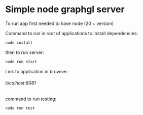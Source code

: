 # Simple node graphgl server

To run app first needed to have node (20 + version)

Command to run in root of applications to install dependencies:

```sh
node install
```
then to run server:
```sh
node run start
```
Link to application in browser: 

<h6>localhost:8081</h6>

command to run testing:
```sh
node run test
```

